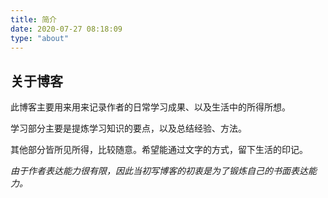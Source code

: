 ```yaml
---
title: 简介
date: 2020-07-27 08:18:09
type: "about"
---
```


## 关于博客

此博客主要用来用来记录作者的日常学习成果、以及生活中的所得所想。

学习部分主要是提炼学习知识的要点，以及总结经验、方法。

其他部分皆所见所得，比较随意。希望能通过文字的方式，留下生活的印记。

*由于作者表达能力很有限，因此当初写博客的初衷是为了锻炼自己的书面表达能力。*

